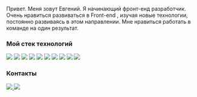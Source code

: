 Привет. Меня зовут Евгений. Я начинающий фронт-енд разработчик. Очень нравиться развиваться в Front-end , изучая новые технологии, постоянно развиваясь в этом направлении.  Мне нравиться работать в команде на один результат.


### Мой стек технологий

<img src="https://img.shields.io/badge/HTML-black?style=for-the-badge&logo=HTML5&logoColor=red"/> <img src="https://img.shields.io/badge/CSS-black?style=for-the-badge&logo=CSS3&logoColor=red"/> <img src="https://img.shields.io/badge/Sass(Scss)-black?style=for-the-badge&logo=Sass&logoColor=red"/> <img src="https://img.shields.io/badge/JavaScript-black?style=for-the-badge&logo=JavaScript&logoColor=red"/> <img src="https://img.shields.io/badge/React-black?style=for-the-badge&logo=React&logoColor=red"/> <img src="https://img.shields.io/badge/React Router 6-black?style=for-the-badge&logo=React Router&logoColor=red"/> <img src="https://img.shields.io/badge/Redux Toolkit-black?style=for-the-badge&logo=Redux&logoColor=red"/> <img src="https://img.shields.io/badge/Typescript-black?style=for-the-badge&logo=TYpescript&logoColor=red"/> <img src="https://img.shields.io/badge/Git-black?style=for-the-badge&logo=Git&logoColor=red"/> <img src="https://img.shields.io/badge/Figma-black?style=for-the-badge&logo=Figma&logoColor=red"/>

### Контакты

<a href="https://t.me/Komersant1990" target="_blank">
  <img src="https://img.shields.io/badge/Telegram-black?style=for-the-badge&logo=Telegram&logoColor=red"/>
</a>

<a href="https://www.linkedin.com/in/yevhen-kushnir-a9a996247/" target="_blank">
  <img src="https://img.shields.io/badge/LinkedIn-black?style=for-the-badge&logo=LinkedIn&logoColor=red"/>
</a>
